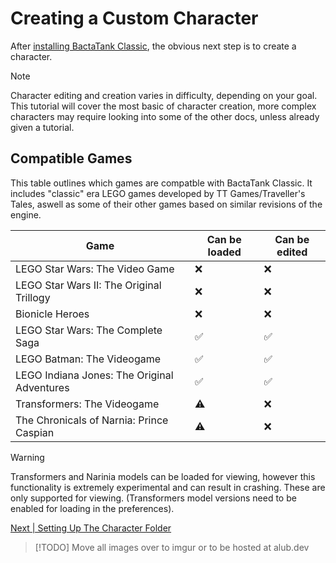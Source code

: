 # Creating a Custom Character
After [installing BactaTank Classic](../index.md#installation), the obvious next step is to create a character.

> [!NOTE]
> Character editing and creation varies in difficulty, depending on your goal. This tutorial will cover the most basic of character creation, more complex characters may require looking into some of the other docs, unless already given a tutorial.

## Compatible Games

This table outlines which games are compatble with BactaTank Classic. It includes "classic" era LEGO games developed by TT Games/Traveller's Tales, aswell as some of their other games based on similar revisions of the engine.

| Game                                        | Can be loaded | Can be edited |
| ------------------------------------------- | ------------- | ------------- |
| LEGO Star Wars: The Video Game              |      ❌       |      ❌       |
| LEGO Star Wars II: The Original Trillogy    |      ❌       |      ❌       | 
| Bionicle Heroes                             |      ❌       |      ❌       | 
| LEGO Star Wars: The Complete Saga           |      ✅       |      ✅       |               
| LEGO Batman: The Videogame                  |      ✅       |      ✅       | 
| LEGO Indiana Jones: The Original Adventures |      ✅       |      ✅       | 
| Transformers: The Videogame                 |      ⚠️       |      ❌       | 
| The Chronicals of Narnia: Prince Caspian    |      ⚠️       |      ❌       |

> [!WARNING]
> Transformers and Narinia models can be loaded for viewing, however this functionality is extremely experimental and can result in crashing. These are only supported for viewing. (Transformers model versions need to be enabled for loading in the preferences).

[Next | Setting Up The Character Folder](setting-up-folder.md)

> [!TODO]
> Move all images over to imgur or to be hosted at alub.dev
